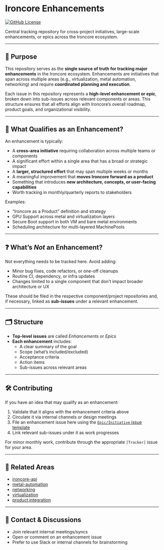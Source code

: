 # Ironcore Enhancements

[![GitHub License](https://img.shields.io/static/v1?label=License&message=Apache-2.0&color=blue)](LICENSE)

Central tracking repository for cross-project initiatives, large-scale enhancements, or epics across the Ironcore ecosystem.

---

## 📌 Purpose

This repository serves as the **single source of truth for tracking major enhancements** in the Ironcore ecosystem. Enhancements are initiatives that span across multiple areas (e.g., virtualization, metal automation, networking) and require **coordinated planning and execution**.

Each issue in this repository represents a **high-level enhancement or epic**, broken down into sub-issues across relevant components or areas. This structure ensures that all efforts align with Ironcore’s overall roadmap, product goals, and organizational visibility.

---

## 🧠 What Qualifies as an Enhancement?

An enhancement is typically:

- A **cross-area initiative** requiring collaboration across multiple teams or components
- A significant effort within a single area that has a broad or strategic impact
- A **larger, structured effort** that may span multiple weeks or months
- A meaningful improvement that **moves Ironcore forward as a product**
- Something that introduces **new architecture, concepts, or user-facing capabilities**
- Worth tracking in monthly/quarterly reports to stakeholders


Examples:
- “Ironcore as a Product” definition and strategy  
- GPU Support across metal and virtualization layers  
- Secure Boot support in both VM and bare metal environments  
- Scheduling architecture for multi-layered MachinePools  

---

## ❓ What’s *Not* an Enhancement?

Not everything needs to be tracked here. Avoid adding:

- Minor bug fixes, code refactors, or one-off cleanups  
- Routine CI, dependency, or infra updates  
- Changes limited to a single component that don’t impact broader architecture or UX  

These should be filed in the respective component/project repositories and, if necessary, linked as **sub-issues** under a relevant enhancement.

---

## 🗂 Structure

- **Top-level issues** are called _Enhancements_ or _Epics_
- **Each enhancement** includes:
  - A clear summary of the goal
  - Scope (what’s included/excluded)
  - Acceptance criteria
  - Action items
  - Sub-issues across relevant areas

---

## 🛠 Contributing

If you have an idea that may qualify as an enhancement:
1. Validate that it aligns with the enhancement criteria above
2. Circulate it via internal channels or design meetings
3. File an enhancement issue here using the [`Epic/Initiative` issue template](./.github/ISSUE_TEMPLATE)
4. Link relevant sub-issues under it as work progresses

For minor monthly work, contribute through the appropriate `[Tracker]` issue for your area.

---

## 🔗 Related Areas

- [ironcore-api](https://github.com/...)  
- [metal-automation](https://github.com/...)  
- [networking](https://github.com/...)  
- [virtualization](https://github.com/...)  
- [product integration](https://github.com/...)

---

## 📣 Contact & Discussions

- Join relevant internal meetings/syncs  
- Open or comment on an enhancement issue  
- Prefer to use Slack or internal channels for brainstorming
